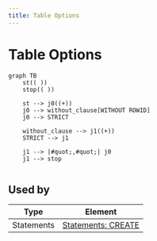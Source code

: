 ```yaml
---
title: Table Options
---
```


# Table Options

```mermaid
graph TB
	st(( ))
	stop(( ))

	st --> j0((+))
	j0 --> without_clause[WITHOUT ROWID]
	j0 --> STRICT

	without_clause --> j1((+))
	STRICT --> j1

	j1 --> |#quot;,#quot;| j0
	j1 --> stop
	
```

## Used by

<!-- QueryToSerialize: TABLE WITHOUT ID split(file.path,"/")[length(split(file.path,"/"))-2] as Type, "[" + split(file.path,"/")[length(split(file.path,"/"))-2] + ": " + file.name + "](<" + replace(file.name," ","%20") + ">)" AS Element FROM "ba-Projects/EpilogLite/sql_syntax" WHERE contains(expressions, this.file.name) -->
<!-- SerializedQuery: TABLE WITHOUT ID split(file.path,"/")[length(split(file.path,"/"))-2] as Type, "[" + split(file.path,"/")[length(split(file.path,"/"))-2] + ": " + file.name + "](<" + replace(file.name," ","%20") + ">)" AS Element FROM "ba-Projects/EpilogLite/sql_syntax" WHERE contains(expressions, this.file.name) -->

| Type       | Element                        |
| ---------- | ------------------------------ |
| Statements | [Statements: CREATE](<CREATE>) |
<!-- SerializedQuery END -->
